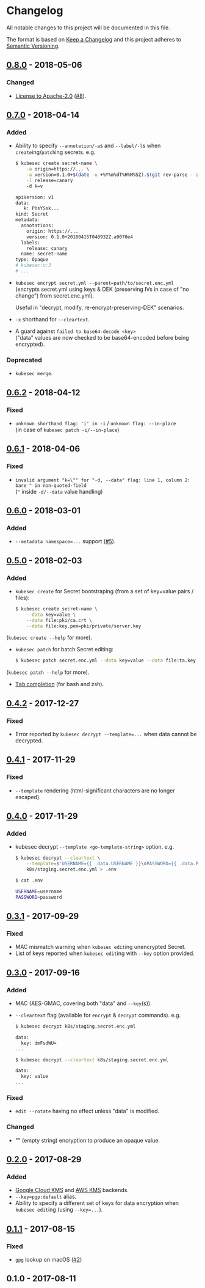 # Changelog
All notable changes to this project will be documented in this file.

The format is based on [Keep a Changelog](http://keepachangelog.com/en/1.0.0/)
and this project adheres to [Semantic Versioning](http://semver.org/spec/v2.0.0.html).

## [0.8.0] - 2018-05-06

### Changed
- [License to Apache-2.0](https://www.cncf.io/blog/2017/02/01/cncf-recommends-aslv2/) ([#8](https://github.com/shyiko/kubesec/issues/8)). 

## [0.7.0] - 2018-04-14

### Added
- Ability to specify `--annotation/-a`s and `--label/-l`s when `create`ing/`patch`ing secrets. e.g.

    ```sh
    $ kubesec create secret-name \
        -a origin=https://... \
        -a version=0.1.0+$(date -u +%Y%m%dT%H%M%SZ).$(git rev-parse --short HEAD) \
        -l release=canary
        -d k=v
    
    apiVersion: v1
    data: 
       k: PYsYSsk...
    kind: Secret
    metadata:
      annotations:
        origin: https://...
        version: 0.1.0+20180415T040932Z.a9070e4
      labels:
        release: canary
      name: secret-name
    type: Opaque
    # kubesec:v:3
    # ...
    ```  

- `kubesec encrypt secret.yml --parent=path/to/secret.enc.yml`  
(encrypts secret.yml using keys & DEK (preserving IVs in case of "no change") from secret.enc.yml).  
  
    Useful in "decrypt, modify, re-encrypt-preserving-DEK" scenarios.   

- `-x` shorthand for `--cleartext`.
- A guard against `failed to base64-decode <key>`  
("data" values are now checked to be base64-encoded before being encrypted). 

### Deprecated
- `kubesec merge`.

## [0.6.2] - 2018-04-12

### Fixed
- `unknown shorthand flag: 'i' in -i` / `unknown flag: --in-place`   
(in case of `kubesec patch -i/--in-place`) 

## [0.6.1] - 2018-04-06

### Fixed
- `invalid argument "k=\"" for "-d, --data" flag: line 1, column 2: bare " in non-quoted-field`  
(`"` inside `-d/--data` value handling)

## [0.6.0] - 2018-03-01

### Added
- `--metadata namespace=...` support ([#5](https://github.com/shyiko/kubesec/pull/5)).

## [0.5.0] - 2018-02-03

### Added
- `kubesec create` for Secret bootstraping (from a set of key=value pairs / files): 
  
    ```sh
    $ kubesec create secret-name \
        --data key=value \
        --data file:pki/ca.crt \
        --data file:key.pem=pki/private/server.key
    ```
(`kubesec create --help` for more).
- `kubesec patch` for batch Secret editing: 
  
    ```sh
    $ kubesec patch secret.enc.yml --data key=value --data file:ta.key
    ```     
(`kubesec patch --help` for more). 
- [<kbd>Tab</kbd> completion](https://github.com/shyiko/kubesec#tab-completion) (for bash and zsh).

## [0.4.2] - 2017-12-27

### Fixed
- Error reported by `kubesec decrypt --template=...` when data cannot be decrypted.   

## [0.4.1] - 2017-11-29

### Fixed
- `--template` rendering (html-significant characters are no longer escaped).  

## [0.4.0] - 2017-11-29

### Added
- kubesec decrypt `--template <go-template-string>` option. e.g.

    ```sh
    $ kubesec decrypt --cleartext \
        --template=$'USERNAME={{ .data.USERNAME }}\nPASSWORD={{ .data.PASSWORD }}' \
        k8s/staging.secret.enc.yml > .env
    
    $ cat .env
    
    USERNAME=username
    PASSWORD=password    
    ```  

## [0.3.1] - 2017-09-29

### Fixed
- MAC mismatch warning when `kubesec edit`ing unencrypted Secret.
- List of keys reported when `kubesec edit`ing with `--key` option provided.  

## [0.3.0] - 2017-09-16

### Added
- MAC (AES-GMAC, covering both "data" and `--key`(s)).
- `--cleartext` flag (available for `encrypt` & `decrypt` commands). e.g.

    ```sh
    $ kubesec decrypt k8s/staging.secret.enc.yml
    
    data:
      key: dmFsdWU= 
    ...
    
    $ kubesec decrypt --cleartext k8s/staging.secret.enc.yml
    
    data:
      key: value
    ...
    ```

### Fixed
- `edit --rotate` having no effect unless "data" is modified. 

### Changed
- "" (empty string) encryption to produce an opaque value.

## [0.2.0] - 2017-08-29

### Added
- [Google Cloud KMS](https://cloud.google.com/kms/) and [AWS KMS](https://aws.amazon.com/kms/) backends.
- `--key=pgp:default` alias.
- Ability to specify a different set of keys for data encryption when `kubesec edit`ing (using `--key=...`). 

## [0.1.1] - 2017-08-15

### Fixed
- `gpg` lookup on macOS ([#2](https://github.com/shyiko/kubesec/issues/2))

## 0.1.0 - 2017-08-11

[0.8.0]: https://github.com/shyiko/kubesec/compare/0.7.0...0.8.0
[0.7.0]: https://github.com/shyiko/kubesec/compare/0.6.2...0.7.0
[0.6.2]: https://github.com/shyiko/kubesec/compare/0.6.1...0.6.2
[0.6.1]: https://github.com/shyiko/kubesec/compare/0.6.0...0.6.1
[0.6.0]: https://github.com/shyiko/kubesec/compare/0.5.0...0.6.0
[0.5.0]: https://github.com/shyiko/kubesec/compare/0.4.2...0.5.0
[0.4.2]: https://github.com/shyiko/kubesec/compare/0.4.1...0.4.2
[0.4.1]: https://github.com/shyiko/kubesec/compare/0.4.0...0.4.1
[0.4.0]: https://github.com/shyiko/kubesec/compare/0.3.1...0.4.0
[0.3.1]: https://github.com/shyiko/kubesec/compare/0.3.0...0.3.1
[0.3.0]: https://github.com/shyiko/kubesec/compare/0.2.0...0.3.0
[0.2.0]: https://github.com/shyiko/kubesec/compare/0.1.1...0.2.0
[0.1.1]: https://github.com/shyiko/kubesec/compare/0.1.0...0.1.1
